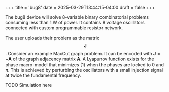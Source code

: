 +++
title = 'bug8'
date = 2025-03-29T13:44:15-04:00
draft = false
+++

The bug8 device will solve 8-variable binary combinatorial problems consuming less than 1 W of power. It contains 8 voltage oscillators connected with custom programmable resistor network.

The user uploads their problem as the matrix $$\mathbf{J}$$. Consider an example MaxCut graph problem. It can be encoded with $\mathbf{J}=-\mathbf{A}$ of the graph adjacency matrix $\mathbf{A}$. A Lyapunov function exists for the phase macro-model that minimizes (1) when the phases are locked to 0 and $\pi$. This is achieved by perturbing the oscillators with a small injection signal at twice the fundamental frequency.

TODO Simulation here